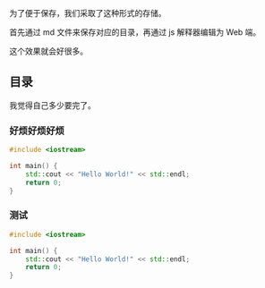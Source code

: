 为了便于保存，我们采取了这种形式的存储。

首先通过 md 文件来保存对应的目录，再通过 js 解释器编辑为 Web 端。

这个效果就会好很多。

## 目录

我觉得自己多少要完了。

### 好烦好烦好烦

```c++
#include <iostream>

int main() {
    std::cout << "Hello World!" << std::endl;
    return 0;
}
```

### 测试

```c++
#include <iostream>

int main() {
    std::cout << "Hello World!" << std::endl;
    return 0;
}
```


